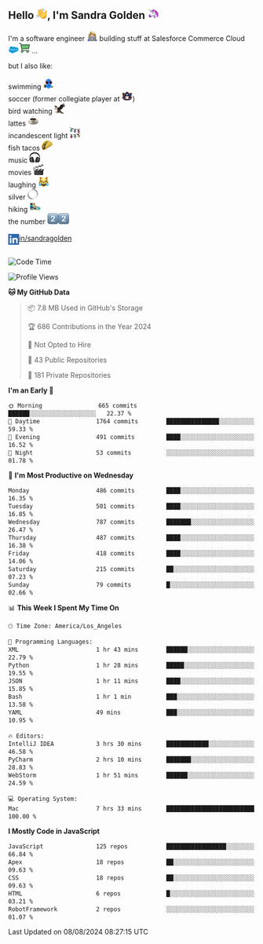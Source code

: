 ## Hello <img src="./static/emoji/wave.png" width="22" />, I'm Sandra Golden <img src="./static/emoji/unicorn-face.png" width="22" />

I'm a software engineer <img src="./static/emoji/female-technologist.png" width="22" /> building stuff at Salesforce Commerce Cloud <img src="./static/emoji/salesforce.png" width="22" /><img src="./static/emoji/commerce-cloud.png" width="22" />&nbsp;...

but I also like:<br/><br/>
swimming <img alt="swimming" src="./static/emoji/keep-swimming.png" width="22" /><br/>
soccer  (former collegiate player at <img src="./static/emoji/auburn.png" width="22" />)<br/>
bird watching <img src="./static/emoji/eagle.png" width="22" /><br/>
lattes <img src="./static/emoji/coffee.png" width="22" /><br/>
incandescent light <img src="./static/emoji/lights.png" width="22" /><br/>
fish tacos <img src="./static/emoji/taco.png" width="22" /><br/>
music <img src="./static/emoji/headphones.png" width="22" /><br/>
movies <img src="./static/emoji/movie-clapper.png" width="22" /><br/>
laughing <img src="./static/emoji/joy-cat.png" width="22" /><br/>
silver <img src="./static/emoji/silver-hoop.png" width="22" /><br/>
hiking <img src="./static/emoji/hiker.png" width="22" /><br/>
the number <img src="./static/emoji/two.png" width="22" /><img src="./static/emoji/two.png" width="22" />
<br/><br/>
<img align="left" alt="Sandra Golden | LinkedIn" width="22px" src="./static/emoji/linkedin.png" /> <a href="https://www.linkedin.com/in/sandragolden/">in/sandragolden</a>
<br/><br/>
<!--START_SECTION:waka-->
![Code Time](http://img.shields.io/badge/Code%20Time-502%20hrs%2049%20mins-blue)

![Profile Views](http://img.shields.io/badge/Profile%20Views-0-blue)

**🐱 My GitHub Data** 

> 📦 7.8 MB Used in GitHub's Storage 
 > 
> 🏆 686 Contributions in the Year 2024
 > 
> 🚫 Not Opted to Hire
 > 
> 📜 43 Public Repositories 
 > 
> 🔑 181 Private Repositories 
 > 
**I'm an Early 🐤** 

```text
🌞 Morning                665 commits         ██████░░░░░░░░░░░░░░░░░░░   22.37 % 
🌆 Daytime                1764 commits        ███████████████░░░░░░░░░░   59.33 % 
🌃 Evening                491 commits         ████░░░░░░░░░░░░░░░░░░░░░   16.52 % 
🌙 Night                  53 commits          ░░░░░░░░░░░░░░░░░░░░░░░░░   01.78 % 
```
📅 **I'm Most Productive on Wednesday** 

```text
Monday                   486 commits         ████░░░░░░░░░░░░░░░░░░░░░   16.35 % 
Tuesday                  501 commits         ████░░░░░░░░░░░░░░░░░░░░░   16.85 % 
Wednesday                787 commits         ███████░░░░░░░░░░░░░░░░░░   26.47 % 
Thursday                 487 commits         ████░░░░░░░░░░░░░░░░░░░░░   16.38 % 
Friday                   418 commits         ████░░░░░░░░░░░░░░░░░░░░░   14.06 % 
Saturday                 215 commits         ██░░░░░░░░░░░░░░░░░░░░░░░   07.23 % 
Sunday                   79 commits          █░░░░░░░░░░░░░░░░░░░░░░░░   02.66 % 
```


📊 **This Week I Spent My Time On** 

```text
🕑︎ Time Zone: America/Los_Angeles

💬 Programming Languages: 
XML                      1 hr 43 mins        ██████░░░░░░░░░░░░░░░░░░░   22.79 % 
Python                   1 hr 28 mins        █████░░░░░░░░░░░░░░░░░░░░   19.55 % 
JSON                     1 hr 11 mins        ████░░░░░░░░░░░░░░░░░░░░░   15.85 % 
Bash                     1 hr 1 min          ███░░░░░░░░░░░░░░░░░░░░░░   13.58 % 
YAML                     49 mins             ███░░░░░░░░░░░░░░░░░░░░░░   10.95 % 

🔥 Editors: 
IntelliJ IDEA            3 hrs 30 mins       ████████████░░░░░░░░░░░░░   46.58 % 
PyCharm                  2 hrs 10 mins       ███████░░░░░░░░░░░░░░░░░░   28.83 % 
WebStorm                 1 hr 51 mins        ██████░░░░░░░░░░░░░░░░░░░   24.59 % 

💻 Operating System: 
Mac                      7 hrs 33 mins       █████████████████████████   100.00 % 
```

**I Mostly Code in JavaScript** 

```text
JavaScript               125 repos           █████████████████░░░░░░░░   66.84 % 
Apex                     18 repos            ██░░░░░░░░░░░░░░░░░░░░░░░   09.63 % 
CSS                      18 repos            ██░░░░░░░░░░░░░░░░░░░░░░░   09.63 % 
HTML                     6 repos             █░░░░░░░░░░░░░░░░░░░░░░░░   03.21 % 
RobotFramework           2 repos             ░░░░░░░░░░░░░░░░░░░░░░░░░   01.07 % 
```




 Last Updated on 08/08/2024 08:27:15 UTC
<!--END_SECTION:waka-->
